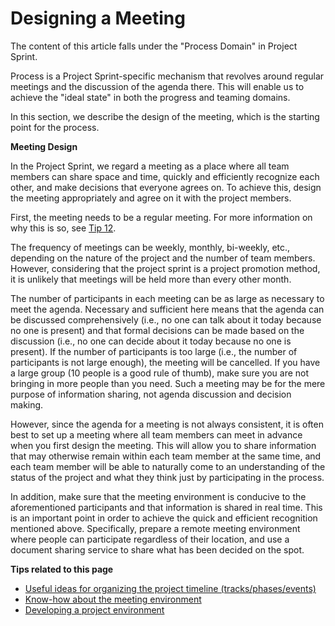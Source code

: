 # Designing a Meeting



The content of this article falls under the "Process Domain" in Project Sprint.

Process is a Project Sprint-specific mechanism that revolves around regular meetings and the discussion of the agenda there. This will enable us to achieve the "ideal state" in both the progress and teaming domains.

In this section, we describe the design of the meeting, which is the starting point for the process.

**Meeting Design**

In the Project Sprint, we regard a meeting as a place where all team members can share space and time, quickly and efficiently recognize each other, and make decisions that everyone agrees on. To achieve this, design the meeting appropriately and agree on it with the project members.

First, the meeting needs to be a regular meeting. For more information on why this is so, see [Tip 12](../tips/tips12-why-meetings-should-be-held-on-a-regular-basis.md).

The frequency of meetings can be weekly, monthly, bi-weekly, etc., depending on the nature of the project and the number of team members. However, considering that the project sprint is a project promotion method, it is unlikely that meetings will be held more than every other month.

The number of participants in each meeting can be as large as necessary to meet the agenda. Necessary and sufficient here means that the agenda can be discussed comprehensively (i.e., no one can talk about it today because no one is present) and that formal decisions can be made based on the discussion (i.e., no one can decide about it today because no one is present). If the number of participants is too large (i.e., the number of participants is not large enough), the meeting will be cancelled. If you have a large group (10 people is a good rule of thumb), make sure you are not bringing in more people than you need. Such a meeting may be for the mere purpose of information sharing, not agenda discussion and decision making.

However, since the agenda for a meeting is not always consistent, it is often best to set up a meeting where all team members can meet in advance when you first design the meeting. This will allow you to share information that may otherwise remain within each team member at the same time, and each team member will be able to naturally come to an understanding of the status of the project and what they think just by participating in the process.

In addition, make sure that the meeting environment is conducive to the aforementioned participants and that information is shared in real time. This is an important point in order to achieve the quick and efficient recognition mentioned above. Specifically, prepare a remote meeting environment where people can participate regardless of their location, and use a document sharing service to share what has been decided on the spot.

**Tips related to this page**

* [Useful ideas for organizing the project timeline (tracks/phases/events)](../tips/tips1-useful-concepts-for-organizing-project-timeline-tracks-phases-events.md)
* [Know-how about the meeting environment](../tips/tips7-know-how-about-the-meeting-environment.md)
* [Developing a project environment](../tips/tips4-preparing-project-environments.md)
